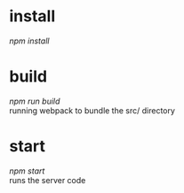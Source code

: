 # install
  *npm install*  

# build
  *npm run build* <br />
  running webpack to bundle the src/ directory
  
# start
  *npm start* <br />
  runs the server code
